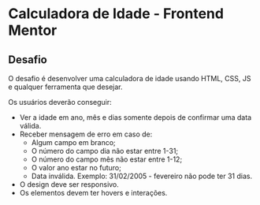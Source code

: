 # Calculadora de Idade - Frontend Mentor  
  
## Desafio  
  
O desafio é desenvolver uma calculadora de idade usando HTML, CSS, JS e qualquer ferramenta que desejar.  
  
Os usuários deverão conseguir:  
  
- Ver a idade em ano, mês e dias somente depois de  confirmar uma data válida.  
- Receber mensagem de erro em caso de:  
  - Algum campo em branco;  
  - O número do campo dia não estar entre 1-31;  
  - O número do campo mês não estar entre 1-12;  
  - O valor ano estar no futuro;  
  - Data inválida. Exemplo: 31/02/2005 - fevereiro não pode ter 31 dias.  
- O design deve ser responsivo.  
- Os elementos devem ter hovers e interações.  

